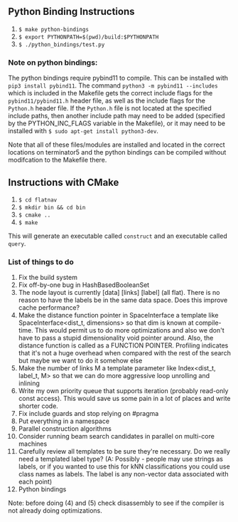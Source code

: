 ## Python Binding Instructions
1. `$ make python-bindings`
2. `$ export PYTHONPATH=$(pwd)/build:$PYTHONPATH`
2. `$ ./python_bindings/test.py`

### Note on python bindings: 
The python bindings require pybind11 to compile. This can be installed with `pip3 install pybind11`. The command `python3 -m pybind11 --includes` which is included in the Makefile gets the correct include flags for the `pybind11/pybind11.h` header file, as well as the include flags for the `Python.h` header file. If the `Python.h` file is not located at the specified include paths, then another include path may need to be added (specified by the PYTHON_INC_FLAGS variable in the Makefile), or it may need to be installed with `$ sudo apt-get install python3-dev`. 

Note that all of these files/modules are installed and located in the correct locations on terminator5 and the python bindings can be compiled without modifcation to the Makefile there. 

## Instructions with CMake 

1. `$ cd flatnav`
2. `$ mkdir bin && cd bin`
3. `$ cmake ..`
4. `$ make` 

This will generate an executable called `construct` and an executable called `query`.


### List of things to do

1. Fix the build system
2. Fix off-by-one bug in HashBasedBooleanSet
3. The node layout is currently [data] [links] [label] (all flat). There is no reason to have the labels be in the same data space. Does this improve cache performance?
4. Make the distance function pointer in SpaceInterface a template like SpaceInterface<dist_t, dimensions> so that dim is known at compile-time.
This would permit us to do more optimizations and also we don't have to pass a stupid dimensionality void pointer around. Also, the distance function is called as a FUNCTION POINTER. Profiling indicates that it's not a huge overhead when compared with the rest of the search but maybe we want to do it somehow else
5. Make the number of links M a template parameter like Index<dist_t, label_t, M> so that we can do more aggressive loop unrolling and inlining
6. Write my own priority queue that supports iteration (probably read-only const access). This would save us some pain in a lot of places and write shorter code.
7. Fix include guards and stop relying on #pragma
8. Put everything in a namespace
9. Parallel construction algorithms
10. Consider running beam search candidates in parallel on multi-core machines
11. Carefully review all templates to be sure they're necessary. Do we really need a templated label type? (A: Possibly - people may use strings as labels, or if you wanted to use this for kNN classifications you could use class names as labels. The label is any non-vector data associated with each point)
12. Python bindings

Note: before doing (4) and (5) check disassembly to see if the compiler is not already doing optimizations.





